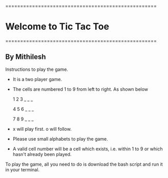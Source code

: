 \===================================================
# Welcome to Tic Tac Toe
\===================================================
## By Mithilesh

Instructions to play the game.
* It is a two player game.
* The cells are numbered 1 to 9 from left to right. As shown below  


    1   2   3       _   _   _


    4   5   6       _   _   _


    7   8   9       _   _   _
    

* x will play first. o will follow.
* Please use small alphabets to play the game.
* A valid cell number will be a cell which exists,
i.e. within 1 to 9 or which hasn\'t already been played.

To play the game, all you need to do is download the bash script and run it in your terminal.
